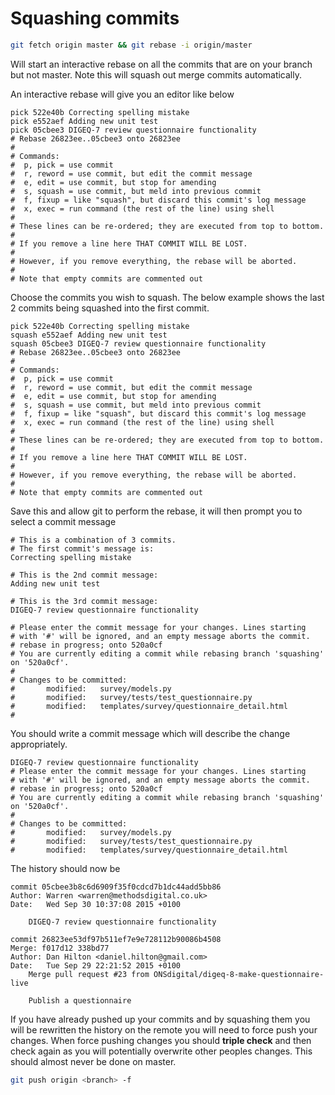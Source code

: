 # Squashing commits 

```bash
git fetch origin master && git rebase -i origin/master
```
Will start an interactive rebase on all the commits that are on your branch but not master. Note this will squash out merge commits automatically.

An interactive rebase will give you an editor like below

```
pick 522e40b Correcting spelling mistake
pick e552aef Adding new unit test
pick 05cbee3 DIGEQ-7 review questionnaire functionality
# Rebase 26823ee..05cbee3 onto 26823ee
#
# Commands:
#  p, pick = use commit
#  r, reword = use commit, but edit the commit message
#  e, edit = use commit, but stop for amending
#  s, squash = use commit, but meld into previous commit
#  f, fixup = like "squash", but discard this commit's log message
#  x, exec = run command (the rest of the line) using shell
#
# These lines can be re-ordered; they are executed from top to bottom.
#
# If you remove a line here THAT COMMIT WILL BE LOST.
#
# However, if you remove everything, the rebase will be aborted.
#
# Note that empty commits are commented out
```
Choose the commits you wish to squash. The below example shows the last 2 commits being squashed into the first commit.

```
pick 522e40b Correcting spelling mistake
squash e552aef Adding new unit test
squash 05cbee3 DIGEQ-7 review questionnaire functionality
# Rebase 26823ee..05cbee3 onto 26823ee
#
# Commands:
#  p, pick = use commit
#  r, reword = use commit, but edit the commit message
#  e, edit = use commit, but stop for amending
#  s, squash = use commit, but meld into previous commit
#  f, fixup = like "squash", but discard this commit's log message
#  x, exec = run command (the rest of the line) using shell
#
# These lines can be re-ordered; they are executed from top to bottom.
#
# If you remove a line here THAT COMMIT WILL BE LOST.
#
# However, if you remove everything, the rebase will be aborted.
#
# Note that empty commits are commented out
```
Save this and allow git to perform the rebase, it will then prompt you to select a commit message

```
# This is a combination of 3 commits.
# The first commit's message is:
Correcting spelling mistake

# This is the 2nd commit message:
Adding new unit test

# This is the 3rd commit message:
DIGEQ-7 review questionnaire functionality

# Please enter the commit message for your changes. Lines starting
# with '#' will be ignored, and an empty message aborts the commit.
# rebase in progress; onto 520a0cf
# You are currently editing a commit while rebasing branch 'squashing' on '520a0cf'.
#
# Changes to be committed:
#       modified:   survey/models.py
#       modified:   survey/tests/test_questionnaire.py
#       modified:   templates/survey/questionnaire_detail.html
#
```
You should write a commit message which will describe the change appropriately.

```
DIGEQ-7 review questionnaire functionality
# Please enter the commit message for your changes. Lines starting
# with '#' will be ignored, and an empty message aborts the commit.
# rebase in progress; onto 520a0cf
# You are currently editing a commit while rebasing branch 'squashing' on '520a0cf'.
#
# Changes to be committed:
#       modified:   survey/models.py
#       modified:   survey/tests/test_questionnaire.py
#       modified:   templates/survey/questionnaire_detail.html
```
The history should now be

```
commit 05cbee3b8c6d6909f35f0cdcd7b1dc44add5bb86
Author: Warren <warren@methodsdigital.co.uk>
Date:   Wed Sep 30 10:37:08 2015 +0100

    DIGEQ-7 review questionnaire functionality

commit 26823ee53df97b511ef7e9e728112b90086b4508
Merge: f017d12 338bd77
Author: Dan Hilton <daniel.hilton@gmail.com>
Date:   Tue Sep 29 22:21:52 2015 +0100
    Merge pull request #23 from ONSdigital/digeq-8-make-questionnaire-live

    Publish a questionnaire

```

If you have already pushed up your commits and by squashing them you will be rewritten the history on the remote you will need to force push your changes. When force pushing changes you should **triple check** and then check again as you will potentially overwrite other peoples changes. This should almost never be done on master.

```bash
git push origin <branch> -f
```
